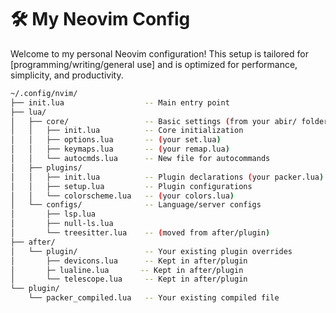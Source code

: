 # 🛠️ My Neovim Config

Welcome to my personal Neovim configuration! This setup is tailored for
[programming/writing/general use] and is optimized for performance, simplicity,
and productivity.

```bash
~/.config/nvim/
├── init.lua                  -- Main entry point
├── lua/
│   ├── core/                 -- Basic settings (from your abir/ folder)
│   │   ├── init.lua          -- Core initialization
│   │   ├── options.lua       -- (your set.lua)
│   │   ├── keymaps.lua       -- (your remap.lua)
│   │   └── autocmds.lua      -- New file for autocommands
│   ├── plugins/
│   │   ├── init.lua          -- Plugin declarations (your packer.lua)
│   │   ├── setup.lua         -- Plugin configurations
│   │   └── colorscheme.lua   -- (your colors.lua)
│   └── configs/              -- Language/server configs
│       ├── lsp.lua
│       ├── null-ls.lua
│       └── treesitter.lua    -- (moved from after/plugin)
├── after/
│   └── plugin/               -- Your existing plugin overrides
│       ├── devicons.lua      -- Kept in after/plugin
│       ├─ lualine.lua       -- Kept in after/plugin
│       └── telescope.lua     -- Kept in after/plugin
└── plugin/
    └── packer_compiled.lua   -- Your existing compiled file
